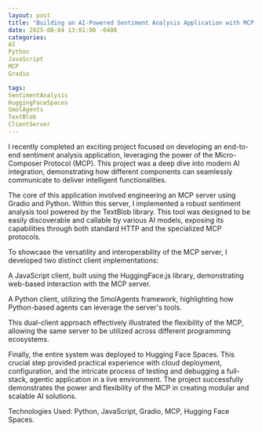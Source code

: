 ```yaml
---
layout: post
title: "Building an AI-Powered Sentiment Analysis Application with MCP and Gradio"
date: 2025-08-04 13:01:00 -0400
categories:
AI
Python
JavaScript
MCP
Gradio

tags:
SentimentAnalysis
HuggingFaceSpaces
SmolAgents
TextBlob
ClientServer
---
```


I recently completed an exciting project focused on developing an end-to-end sentiment analysis application, leveraging the power of the Micro-Composer Protocol (MCP). This project was a deep dive into modern AI integration, demonstrating how different components can seamlessly communicate to deliver intelligent functionalities.

The core of this application involved engineering an MCP server using Gradio and Python. Within this server, I implemented a robust sentiment analysis tool powered by the TextBlob library. This tool was designed to be easily discoverable and callable by various AI models, exposing its capabilities through both standard HTTP and the specialized MCP protocols.

To showcase the versatility and interoperability of the MCP server, I developed two distinct client implementations:

A JavaScript client, built using the HuggingFace.js library, demonstrating web-based interaction with the MCP server.

A Python client, utilizing the SmolAgents framework, highlighting how Python-based agents can leverage the server's tools.

This dual-client approach effectively illustrated the flexibility of the MCP, allowing the same server to be utilized across different programming ecosystems.

Finally, the entire system was deployed to Hugging Face Spaces. This crucial step provided practical experience with cloud deployment, configuration, and the intricate process of testing and debugging a full-stack, agentic application in a live environment. The project successfully demonstrates the power and flexibility of the MCP in creating modular and scalable AI solutions.

Technologies Used: Python, JavaScript, Gradio, MCP, Hugging Face Spaces.